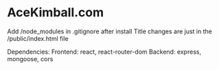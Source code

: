 # AceKimball.com

Add /node_modules in .gitignore after install
Title changes are just in the /public/index.html file

Dependencies:
Frontend: react, react-router-dom
Backend: express, mongoose, cors
